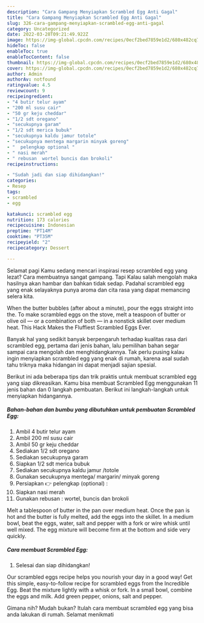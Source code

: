 ```yaml
---
description: "Cara Gampang Menyiapkan Scrambled Egg Anti Gagal"
title: "Cara Gampang Menyiapkan Scrambled Egg Anti Gagal"
slug: 326-cara-gampang-menyiapkan-scrambled-egg-anti-gagal
category: Uncategorized
date: 2022-03-28T09:21:49.922Z
image: https://img-global.cpcdn.com/recipes/0ecf2bed7859e1d2/680x482cq70/scrambled-egg-foto-resep-utama.jpg
hideToc: false
enableToc: true
enableTocContent: false
thumbnail: https://img-global.cpcdn.com/recipes/0ecf2bed7859e1d2/680x482cq70/scrambled-egg-foto-resep-utama.jpg
cover: https://img-global.cpcdn.com/recipes/0ecf2bed7859e1d2/680x482cq70/scrambled-egg-foto-resep-utama.jpg
author: Admin
authorAv: notfound
ratingvalue: 4.5
reviewcount: 9
recipeingredient:
- "4 butir telur ayam"
- "200 ml susu cair"
- "50 gr keju cheddar"
- "1/2 sdt oregano"
- "secukupnya garam"
- "1/2 sdt merica bubuk"
- "secukupnya kaldu jamur totole"
- "secukupnya mentega margarin minyak goreng"
- "  pelengkap optional "
- " nasi merah"
- " rebusan  wortel buncis dan brokoli"
recipeinstructions:

- "Sudah jadi dan siap dihidangkan!"
categories:
- Resep
tags:
- scrambled
- egg

katakunci: scrambled egg 
nutrition: 173 calories
recipecuisine: Indonesian
preptime: "PT14M"
cooktime: "PT35M"
recipeyield: "2"
recipecategory: Dessert

---
```



Selamat pagi Kamu sedang mencari inspirasi resep scrambled egg yang lezat? Cara membuatnya sangat gampang. Tapi Kalau salah mengolah maka hasilnya akan hambar dan bahkan tidak sedap. Padahal scrambled egg yang enak selayaknya punya aroma dan cita rasa yang dapat memancing selera kita.


When the butter bubbles (after about a minute), pour the eggs straight into the. To make scrambled eggs on the stove, melt a teaspoon of butter or olive oil — or a combination of both — in a nonstick skillet over medium heat. This Hack Makes the Fluffiest Scrambled Eggs Ever.

Banyak hal yang sedikit banyak berpengaruh terhadap kualitas rasa dari scrambled egg, pertama dari jenis bahan, lalu pemilihan bahan segar sampai cara mengolah dan menghidangkannya. Tak perlu pusing kalau ingin menyiapkan scrambled egg yang enak di rumah, karena asal sudah tahu triknya maka hidangan ini dapat menjadi sajian spesial.


Berikut ini ada beberapa tips dan trik praktis untuk membuat scrambled egg yang siap dikreasikan. Kamu bisa membuat Scrambled Egg menggunakan 11 jenis bahan dan 0 langkah pembuatan. Berikut ini langkah-langkah untuk menyiapkan hidangannya.

<!--inarticleads1-->

##### Bahan-bahan dan bumbu yang dibutuhkan untuk pembuatan Scrambled Egg:

1. Ambil 4 butir telur ayam
1. Ambil 200 ml susu cair
1. Ambil 50 gr keju cheddar
1. Sediakan 1/2 sdt oregano
1. Sediakan secukupnya garam
1. Siapkan 1/2 sdt merica bubuk
1. Sediakan secukupnya kaldu jamur /totole
1. Gunakan secukupnya mentega/ margarin/ minyak goreng
1. Persiapkan  👉 pelengkap (optional) :
1. Siapkan  nasi merah
1. Gunakan  rebusan : wortel, buncis dan brokoli


Melt a tablespoon of butter in the pan over medium heat. Once the pan is hot and the butter is fully melted, add the eggs into the skillet. In a medium bowl, beat the eggs, water, salt and pepper with a fork or wire whisk until well mixed. The egg mixture will become firm at the bottom and side very quickly. 

<!--inarticleads2-->

##### Cara membuat Scrambled Egg:


1. Selesai dan siap dihidangkan!

Our scrambled eggs recipe helps you nourish your day in a good way! Get this simple, easy-to-follow recipe for scrambled eggs from the Incredible Egg. Beat the mixture lightly with a whisk or fork. In a small bowl, combine the eggs and milk. Add green pepper, onions, salt and pepper. 

Gimana nih? Mudah bukan? Itulah cara membuat scrambled egg yang bisa anda lakukan di rumah. Selamat menikmati
